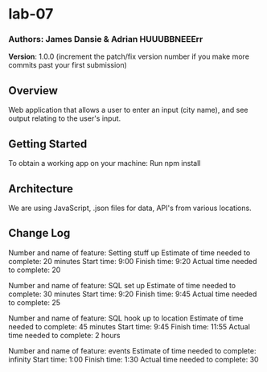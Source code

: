 # lab-07

### Authors: James Dansie & Adrian HUUUBBNEEErr

**Version**: 1.0.0 (increment the patch/fix version number if you make more commits past your first submission)

## Overview
Web application that allows a user to enter an input (city name), and see output relating to the user's input.

## Getting Started
To obtain a working app on your machine: Run npm install

## Architecture
We are using JavaScript, .json files for data, API's from various locations.

## Change Log

Number and name of feature: Setting stuff up
Estimate of time needed to complete: 20 minutes
Start time: 9:00
Finish time: 9:20
Actual time needed to complete: 20

Number and name of feature: SQL set up
Estimate of time needed to complete: 30 minutes
Start time: 9:20
Finish time: 9:45
Actual time needed to complete: 25

Number and name of feature: SQL hook up to location
Estimate of time needed to complete: 45 minutes
Start time: 9:45
Finish time: 11:55
Actual time needed to complete: 2 hours

Number and name of feature: events
Estimate of time needed to complete: infinity
Start time: 1:00
Finish time: 1:30
Actual time needed to complete: 30